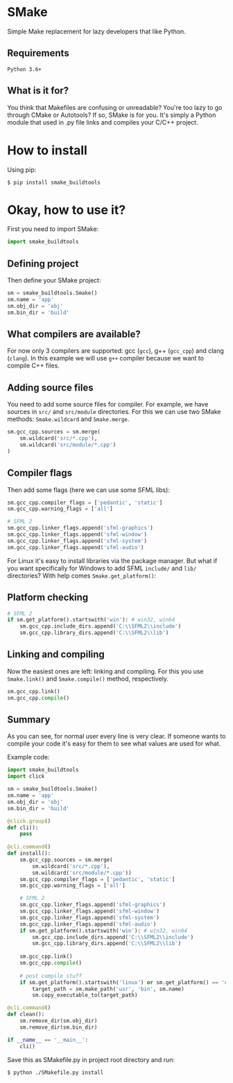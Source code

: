# SMake
Simple Make replacement for lazy developers that like Python.

## Requirements
`Python 3.6+`

## What is it for?
You think that Makefiles are confusing or unreadable? 
You're too lazy to go through CMake or Autotools? If so, SMake is for you.
It's simply a Python module that used in .py file links and compiles your C/C++ project.

# How to install

Using pip:

`$ pip install smake_buildtools`

# Okay, how to use it?
First you need to import SMake:

```python
import smake_buildtools
```

## Defining project
Then define your SMake project:

```python
sm = smake_buildtools.Smake()
sm.name = 'app'
sm.obj_dir = 'obj'
sm.bin_dir = 'build'
```

## What compilers are available?

For now only 3 compilers are supported: gcc (`gcc`), g++ (`gcc_cpp`) and clang (`clang`).
In this example we will use `g++` compiler because we want to compile C++ files.

## Adding source files

You need to add some source files for compiler.
For example, we have sources in `src/` and `src/module` directories.
For this we can use two SMake methods: `Smake.wildcard` and `Smake.merge`. 

```python
sm.gcc_cpp.sources = sm.merge(
    sm.wildcard('src/*.cpp'),
    sm.wildcard('src/module/*.cpp')
)
```

## Compiler flags

Then add some flags (here we can use some SFML libs):

```python
sm.gcc_cpp.compiler_flags = ['pedantic', 'static']
sm.gcc_cpp.warning_flags = ['all']

# SFML 2
sm.gcc_cpp.linker_flags.append('sfml-graphics')
sm.gcc_cpp.linker_flags.append('sfml-window')
sm.gcc_cpp.linker_flags.append('sfml-system')
sm.gcc_cpp.linker_flags.append('sfml-audio')
```

For Linux it's easy to install libraries via the package manager.
But what if you want specifically for Windows to add SFML `include/` and `lib/` directories?
With help comes `Smake.get_platform()`:

## Platform checking

```python
# SFML 2
if sm.get_platform().startswith('win'): # win32, win64
    sm.gcc_cpp.include_dirs.append('C:\\SFML2\\include')
    sm.gcc_cpp.library_dirs.append('C:\\SFML2\\lib')
```

## Linking and compiling

Now the easiest ones are left: linking and compiling. 
For this you use `Smake.link()` and `Smake.compile()` method, respectively.

```python
sm.gcc_cpp.link()
sm.gcc_cpp.compile()
```

## Summary

As you can see, for normal user every line is very clear.
If someone wants to compile your code it's easy for them to see what values are used for what.

Example code:

```python
import smake_buildtools
import click

sm = smake_buildtools.Smake()
sm.name = 'app'
sm.obj_dir = 'obj'
sm.bin_dir = 'build'

@click.group()
def cli():
    pass
    
@cli.command()
def install():
    sm.gcc_cpp.sources = sm.merge(
        sm.wildcard('src/*.cpp'),
        sm.wildcard('src/module/*.cpp'))
    sm.gcc_cpp.compiler_flags = ['pedantic', 'static']
    sm.gcc_cpp.warning_flags = ['all']

    # SFML 2
    sm.gcc_cpp.linker_flags.append('sfml-graphics')
    sm.gcc_cpp.linker_flags.append('sfml-window')
    sm.gcc_cpp.linker_flags.append('sfml-system')
    sm.gcc_cpp.linker_flags.append('sfml-audio')
    if sm.get_platform().startswith('win'): # win32, win64
        sm.gcc_cpp.include_dirs.append('C:\\SFML2\\include')
        sm.gcc_cpp.library_dirs.append('C:\\SFML2\\lib')
       
    sm.gcc_cpp.link()
    sm.gcc_cpp.compile()
    
    # post compile stuff
    if sm.get_platform().startswith('linux') or sm.get_platform() == 'darwin':
        target_path = sm.make_path('usr', 'bin', sm.name)
        sm.copy_executable_to(target_path)

@cli.command()
def clean():
    sm.remove_dir(sm.obj_dir)
    sm.remove_dir(sm.bin_dir)

if __name__ == '__main__':
    cli()
```

Save this as SMakefile.py in project root directory and run:

`$ python ./SMakefile.py install`
